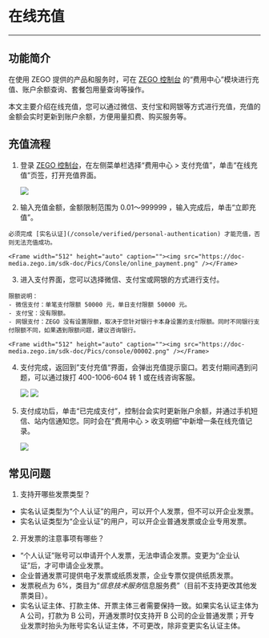 # 在线充值

- - -

## 功能简介

在使用 ZEGO 提供的产品和服务时，可在 [ZEGO 控制台](https://console.zego.im) 的“费用中心”模块进行充值、账户余额查询、套餐包用量查询等操作。

本文主要介绍在线充值，您可以通过微信、支付宝和网银等方式进行充值，充值的金额会实时更新到账户余额，方便用量扣费、购买服务等。

## 充值流程

1. 登录 [ZEGO 控制台](https://console.zego.im)，在左侧菜单栏选择“费用中心 > 支付充值”，单击“在线充值”页签，打开充值界面。

    <Frame width="512" height="auto" caption=""><img src="https://doc-media.zego.im/sdk-doc/Pics/console/00001.png" /></Frame>

2. 输入充值金额，金额限制范围为 0.01～999999 ，输入完成后，单击“立即充值”。

<Warning title="注意">


    必须完成 [实名认证](/console/verified/personal-authentication) 才能充值，否则无法充值成功。

</Warning>



    <Frame width="512" height="auto" caption=""><img src="https://doc-media.zego.im/sdk-doc/Pics/Consle/online_payment.png" /></Frame>

3. 进入支付界面，您可以选择微信、支付宝或网银的方式进行支付。

<Note title="说明">


    限额说明：
    - 微信支付：单笔支付限额 50000 元，单日支付限额 50000 元。
    - 支付宝：没有限额。
    - 网银支付：ZEGO 没有设置限额，取决于您针对银行卡本身设置的支付限额。同时不同银行支付限额不同，如果遇到限额问题，建议咨询银行。

</Note>



    <Frame width="512" height="auto" caption=""><img src="https://doc-media.zego.im/sdk-doc/Pics/console/00002.png" /></Frame>

4. 支付完成，返回到”支付充值“界面，会弹出充值提示窗口。若支付期间遇到问题，可以通过拨打 400-1006-604 转 1 或在线咨询客服。

    <Frame width="512" height="auto" caption=""><img src="https://doc-media.zego.im/sdk-doc/Pics/console/00003.png" /></Frame>

    <Frame width="512" height="auto" caption=""><img src="https://doc-media.zego.im/sdk-doc/Pics/console/00004.png" /></Frame>

5. 支付成功后，单击“已完成支付”，控制台会实时更新账户余额，并通过手机短信、站内信通知您。同时会在“费用中心 > 收支明细”中新增一条在线充值记录。

    <Frame width="512" height="auto" caption=""><img src="https://doc-media.zego.im/sdk-doc/Pics/Consle/1101.png" /></Frame>

## 常见问题

1. 支持开哪些发票类型？
- 实名认证类型为“个人认证”的用户，可以开个人发票，但不可以开企业发票。
- 实名认证类型为“企业认证”的用户，可以开企业普通发票或企业专用发票。

2. 开发票的注意事项有哪些？
-  “个人认证”账号可以申请开个人发票，无法申请企发票。变更为“企业认证”后，才可申请企业发票。
- 企业普通发票可提供电子发票或纸质发票，企业专票仅提供纸质发票。
- 发票税点为 6%，类目为“*信息技术服务*信息服务费”（目前不支持更改其他发票类目）。
- 实名认证主体、打款主体、开票主体三者需要保持一致。如果实名认证主体为 A 公司，打款为 B 公司，开通发票时仅支持开 B 公司的企业普通发票；开专业发票时抬头为账号实名认证主体，不可更改，除非变更实名认证主体。
